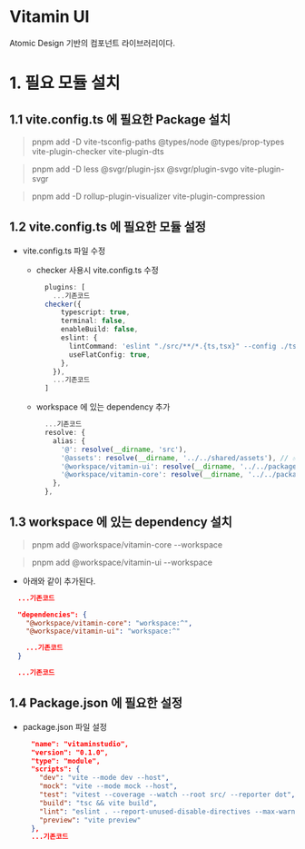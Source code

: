 # Vitamin UI

Atomic Design 기반의 컴포넌트 라이브러리이다.

# 1. 필요 모듈 설치

## 1.1 vite.config.ts 에 필요한 Package 설치

  > pnpm add -D vite-tsconfig-paths @types/node @types/prop-types vite-plugin-checker vite-plugin-dts

  > pnpm add -D less @svgr/plugin-jsx @svgr/plugin-svgo vite-plugin-svgr

  > pnpm add -D rollup-plugin-visualizer vite-plugin-compression

## 1.2 vite.config.ts 에 필요한 모듈 설정

- vite.config.ts 파일 수정

  - checker 사용시 vite.config.ts 수정

    ```ts
      plugins: [
        ...기존코드
      checker({
          typescript: true,
          terminal: false,
          enableBuild: false,
          eslint: {
            lintCommand: 'eslint "./src/**/*.{ts,tsx}" --config ./tsconfig.json',
            useFlatConfig: true,
          },
        }),
        ...기존코드
      ]
    ```
  - workspace 에 있는 dependency 추가

    ```ts
      ...기존코드
      resolve: {
        alias: {
          '@': resolve(__dirname, 'src'),
          '@assets': resolve(__dirname, '../../shared/assets'), // ✅ 절대 경로 사용
          '@workspace/vitamin-ui': resolve(__dirname, '../../packages/vitamin-ui/src'),  // 재 build 하지 않아도 수정된 사항이 바로 반영된다.
          '@workspace/vitamin-core': resolve(__dirname, '../../packages/vitamin-core/src'), // 재 build 하지 않아도 수정된 사항이 바로 반영된다.
        },
      },
    ```

## 1.3 workspace 에 있는 dependency 설치

  > pnpm add @workspace/vitamin-core --workspace

  > pnpm add @workspace/vitamin-ui --workspace

  - 아래와 같이 추가된다.

  ```json
    ...기존코드

    "dependencies": {
      "@workspace/vitamin-core": "workspace:^",
      "@workspace/vitamin-ui": "workspace:^"

      ...기존코드
    }

    ...기존코드
  ```

## 1.4 Package.json 에 필요한 설정

- package.json 파일 설정

  ```json
    "name": "vitaminstudio",
    "version": "0.1.0",
    "type": "module",
    "scripts": {
      "dev": "vite --mode dev --host",
      "mock": "vite --mode mock --host",
      "test": "vitest --coverage --watch --root src/ --reporter dot",
      "build": "tsc && vite build",
      "lint": "eslint . --report-unused-disable-directives --max-warnings 0 --fix",
      "preview": "vite preview"
    },
    ...기존코드

  ```
